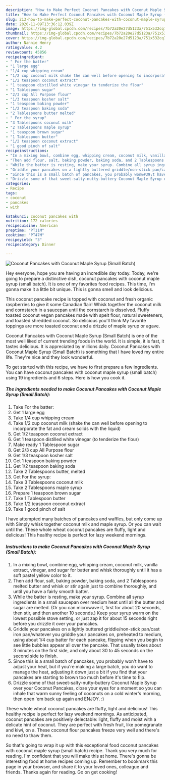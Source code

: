 ```yaml
---
description: "How to Make Perfect Coconut Pancakes with Coconut Maple Syrup (Small Batch)"
title: "How to Make Perfect Coconut Pancakes with Coconut Maple Syrup (Small Batch)"
slug: 213-how-to-make-perfect-coconut-pancakes-with-coconut-maple-syrup-small-batch
date: 2020-11-09T13:36:12.039Z
image: https://img-global.cpcdn.com/recipes/7b72a20e27d5123a/751x532cq70/coconut-pancakes-with-coconut-maple-syrup-small-batch-recipe-main-photo.jpg
thumbnail: https://img-global.cpcdn.com/recipes/7b72a20e27d5123a/751x532cq70/coconut-pancakes-with-coconut-maple-syrup-small-batch-recipe-main-photo.jpg
cover: https://img-global.cpcdn.com/recipes/7b72a20e27d5123a/751x532cq70/coconut-pancakes-with-coconut-maple-syrup-small-batch-recipe-main-photo.jpg
author: Nannie Henry
ratingvalue: 4.2
reviewcount: 45856
recipeingredient:
- " For the batter"
- "1 large egg"
- "1/4 cup whipping cream"
- "1/2 cup coconut milk shake the can well before opening to incorporate the fat and cream solids with the liquid"
- "1/2 teaspoon coconut extract"
- "1 teaspoon distilled white vinegar to tenderize the flour"
- "1 Tablespoon sugar"
- "2/3 cup All Purpose flour"
- "1/3 teaspoon kosher salt"
- "1 teaspoon baking powder"
- "1/2 teaspoon baking soda"
- "2 Tablespoons butter melted"
- " For the syrup"
- "3 Tablespoons coconut milk"
- "2 Tablespoons maple syrup"
- "1 teaspoon brown sugar"
- "1 Tablespoon butter"
- "1/2 teaspoon coconut extract"
- "1 good pinch of salt"
recipeinstructions:
- "In a mixing bowl, combine egg, whipping cream, coconut milk, vanilla extract, vinegar, and sugar for batter and whisk thoroughly until it has a soft pastel yellow color to it."
- "Then add flour, salt, baking powder, baking soda, and 2 Tablespoons melted butter and whisk or stir again just to combine thoroughly, and until you have a fairly smooth batter."
- "While the batter is resting, make your syrup. Combine all syrup ingredients in a small saucepan over medium heat until all the butter and sugar are melted. (Or you can microwave it, first for about 20 seconds, then stir, and then another 10 seconds.) Keep your syrup warm on the lowest possible stove setting, or just zap it for about 15 seconds right before you drizzle it over your pancakes."
- "Griddle your pancakes on a lightly buttered griddle/non-stick pan/cast iron pan/whatever you griddle your pancakes on, preheated to medium, using about 1/4 cup batter for each pancake, flipping when you begin to see little bubbles appear all over the pancake. That usually takes about 3 minutes on the first side, and only about 30 to 45 seconds on the second side to finish."
- "Since this is a small batch of pancakes, you probably won&#39;t have to adjust your heat, but if you&#39;re making a large batch, you do want to manage the heat, adjusting it down just a bit if you find that your pancakes are starting to brown too much before it&#39;s time to flip."
- "Drizzle some of that sweet-salty-nutty-buttery Coconut Maple Syrup over your Coconut Pancakes, close your eyes for a moment so you can inhale that warm sunny feeling of coconuts on a cold winter&#39;s morning, then open &#39;em back up again and ENJOY. :)"
categories:
- Recipe
tags:
- coconut
- pancakes
- with

katakunci: coconut pancakes with 
nutrition: 172 calories
recipecuisine: American
preptime: "PT11M"
cooktime: "PT47M"
recipeyield: "3"
recipecategory: Dinner

---
```



![Coconut Pancakes with Coconut Maple Syrup (Small Batch)](https://img-global.cpcdn.com/recipes/7b72a20e27d5123a/751x532cq70/coconut-pancakes-with-coconut-maple-syrup-small-batch-recipe-main-photo.jpg)

Hey everyone, hope you are having an incredible day today. Today, we're going to prepare a distinctive dish, coconut pancakes with coconut maple syrup (small batch). It is one of my favorites food recipes. This time, I'm gonna make it a little bit unique. This is gonna smell and look delicious.

This coconut pancake recipe is topped with coconut and fresh organic raspberries to give it some Canadian flair! Whisk together the coconut milk and cornstarch in a saucepan until the cornstarch is dissolved. Fluffy toasted coconut vegan pancakes made with spelt flour, natural sweeteners, and toasted shredded coconut. So delicious you&#39;ll think My favorite toppings are more toasted coconut and a drizzle of maple syrup or agave.

Coconut Pancakes with Coconut Maple Syrup (Small Batch) is one of the most well liked of current trending foods in the world. It is simple, it is fast, it tastes delicious. It is appreciated by millions daily. Coconut Pancakes with Coconut Maple Syrup (Small Batch) is something that I have loved my entire life. They're nice and they look wonderful.


To get started with this recipe, we have to first prepare a few ingredients. You can have coconut pancakes with coconut maple syrup (small batch) using 19 ingredients and 6 steps. Here is how you cook it.

<!--inarticleads1-->

##### The ingredients needed to make Coconut Pancakes with Coconut Maple Syrup (Small Batch):

1. Take  For the batter:
1. Get 1 large egg
1. Take 1/4 cup whipping cream
1. Take 1/2 cup coconut milk (shake the can well before opening to incorporate the fat and cream solids with the liquid)
1. Get 1/2 teaspoon coconut extract
1. Get 1 teaspoon distilled white vinegar (to tenderize the flour)
1. Make ready 1 Tablespoon sugar
1. Get 2/3 cup All Purpose flour
1. Get 1/3 teaspoon kosher salt
1. Get 1 teaspoon baking powder
1. Get 1/2 teaspoon baking soda
1. Take 2 Tablespoons butter, melted
1. Get  For the syrup:
1. Take 3 Tablespoons coconut milk
1. Take 2 Tablespoons maple syrup
1. Prepare 1 teaspoon brown sugar
1. Take 1 Tablespoon butter
1. Take 1/2 teaspoon coconut extract
1. Take 1 good pinch of salt


I have attempted many batches of pancakes and waffles, but only come up with Simply whisk together coconut milk and maple syrup. Or you can wait until the. These whole wheat coconut pancakes are fluffy, light and delicious! This healthy recipe is perfect for lazy weekend mornings. 

<!--inarticleads2-->

##### Instructions to make Coconut Pancakes with Coconut Maple Syrup (Small Batch):

1. In a mixing bowl, combine egg, whipping cream, coconut milk, vanilla extract, vinegar, and sugar for batter and whisk thoroughly until it has a soft pastel yellow color to it.
1. Then add flour, salt, baking powder, baking soda, and 2 Tablespoons melted butter and whisk or stir again just to combine thoroughly, and until you have a fairly smooth batter.
1. While the batter is resting, make your syrup. Combine all syrup ingredients in a small saucepan over medium heat until all the butter and sugar are melted. (Or you can microwave it, first for about 20 seconds, then stir, and then another 10 seconds.) Keep your syrup warm on the lowest possible stove setting, or just zap it for about 15 seconds right before you drizzle it over your pancakes.
1. Griddle your pancakes on a lightly buttered griddle/non-stick pan/cast iron pan/whatever you griddle your pancakes on, preheated to medium, using about 1/4 cup batter for each pancake, flipping when you begin to see little bubbles appear all over the pancake. That usually takes about 3 minutes on the first side, and only about 30 to 45 seconds on the second side to finish.
1. Since this is a small batch of pancakes, you probably won&#39;t have to adjust your heat, but if you&#39;re making a large batch, you do want to manage the heat, adjusting it down just a bit if you find that your pancakes are starting to brown too much before it&#39;s time to flip.
1. Drizzle some of that sweet-salty-nutty-buttery Coconut Maple Syrup over your Coconut Pancakes, close your eyes for a moment so you can inhale that warm sunny feeling of coconuts on a cold winter&#39;s morning, then open &#39;em back up again and ENJOY. :)


These whole wheat coconut pancakes are fluffy, light and delicious! This healthy recipe is perfect for lazy weekend mornings. As anticipated, coconut pancakes are positively delectable: light, fluffy and moist with a delicate hint of coconut. They are perfect with fresh fruit, like pomegranate and kiwi, on a. These coconut flour pancakes freeze very well and there&#39;s no need to thaw them. 

So that's going to wrap it up with this exceptional food coconut pancakes with coconut maple syrup (small batch) recipe. Thank you very much for reading. I'm confident that you will make this at home. There's gonna be interesting food at home recipes coming up. Remember to bookmark this page in your browser, and share it to your loved ones, colleague and friends. Thanks again for reading. Go on get cooking!
